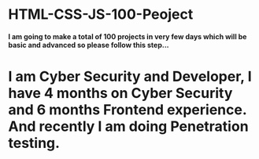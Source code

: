 # HTML-CSS-JS-100-Peoject

<h4>I am going to make a total of <b>100 projects</b> in very few days which will be basic and advanced so please follow this step...</h4>

# I am Cyber ​​Security and Developer, I have 4 months on Cyber ​​Security and 6 months Frontend experience. And recently I am doing Penetration testing.